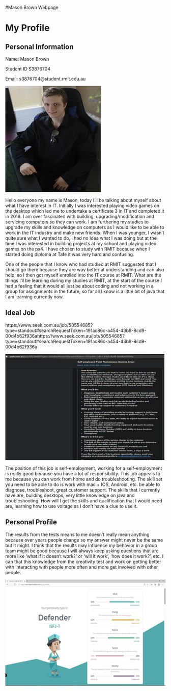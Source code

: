 #Mason Brown Webpage
<!DOCTYPE html>
<html>
<head>
</head>
<body>

<h1>My Profile</h1>

<h2>Personal Information</h2>

<p>Name: Mason Brown</p>

<p>Student ID S3876704</p>

<p>Email: s3876704@student.rmit.edu.au</p>

<img src="Mason profile pic.jpg" width="300" height="333"> 


<p>Hello everyone my name is Mason, today I’ll be talking about myself about what I have interest in IT. Initially I was interested playing video games on the desktop which led me to undertake a certificate 3 in IT and completed it in 2019. I am over fascinated with building, upgrading/modification and servicing computers so they can work. I am furthering my studies to upgrade my skills and knowledge on computers as I would like to be able to work in the IT industry and make new friends. When I was younger, I wasn’t quite sure what I wanted to do, I had no Idea what I was doing but at the time I was interested in building projects at my school and playing video games on the ps4. I have chosen to study with RMIT because when I started doing diploma at Tafe it was very hard and confusing.</p>

<p>One of the people that I know who had studied at RMIT suggested that I should go there because they are way better at understanding and can also help, so I then got myself enrolled into the IT course at RMIT. What are the things I’ll be learning during my studies at RMIT, at the start of the course I had a feeling that it would all just be about coding and not working in a group for assignments in the future, so far all I know is a little bit of java that I am learning currently now.</p>

<h2>Ideal Job</h2>

<p>https://www.seek.com.au/job/50554685?type=standout#searchRequestToken=191ac86c-a454-43b8-8cd9-00d4b62f936ahttps://www.seek.com.au/job/50554685?type=standout#searchRequestToken=191ac86c-a454-43b8-8cd9-00d4b62f936a</p>

<img src="Mason job.png" width="500" height="333">

<p>The position of this job is self-employment, working for a self-employment is really good because you have a lot of responsibility. This job appeals to me because you can work from home and do troubleshooting. The skill set you need to be able to do is work with mac + IOS, Android, etc. be able to diagnose, troubleshoot, great customer support. The skills that I currently have are, building desktops, very little knowledge on java and troubleshooting. How will I get the skills and qualification that I would need are, learning how to use voltage as I don’t have a clue to use it.</p>

<h2>Personal Profile</h2>

<p>The results from the tests means to me doesn’t really mean anything because over years people change so my answer might never be the same but it might. I think that the results may influence my behavior in a group team might be good because I will always keep asking questions that are more like ‘what if it doesn’t work?’ or ‘will it work’, ‘how does it work?’, etc. I can that this knowledge from the creativity test and work on getting better with interacting with people more often and more get involved with other people.</p>

<img src="Mason profile.png" width="700" height="333">

